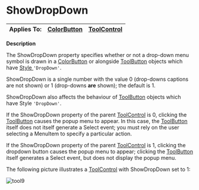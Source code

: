 




<h1 class="heading"><span class="name">ShowDropDown</span></h1>

| Applies To: | [ColorButton](./colorbutton.md) | [ToolControl](./toolcontrol.md) |
| --- | --- | ---  |


**Description**


The ShowDropDown property specifies whether or not a drop-down menu symbol is drawn in a [ColorButton](./colorbutton.md) or alongside [ToolButton](./toolbutton.md) objects which have [Style ](style.md)`'DropDown'`.



ShowDropDown is a single number with the value 0 (drop-downs captions are not shown) or 1 (drop-downs **are** shown); the default is 1.


ShowDropDown also affects the behaviour of [ToolButton](./toolbutton.md) objects which have Style `'DropDown'`.


If the ShowDropDown property of the parent [ToolControl](./toolcontrol.md) is 0, clicking the [ToolButton](./toolbutton.md) causes the popup menu to appear. In this case, the [ToolButton](./toolbutton.md) itself does not itself generate a Select event; you must rely on the user selecting a MenuItem to specify a particular action.


If the ShowDropDown  property of the parent [ToolControl](./toolcontrol.md) is 1, clicking the dropdown button causes the popup menu to appear; clicking the [ToolButton](./toolbutton.md) itself generates a Select event, but does not display the popup menu.



The following picture illustrates a [ToolControl](./toolcontrol.md) with ShowDropDown set to 1:


![tool9](../img/tool9.gif)



